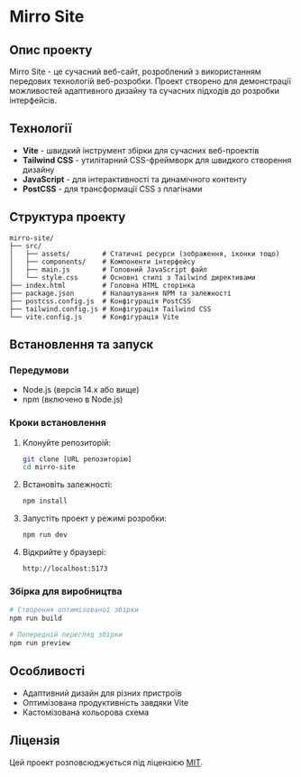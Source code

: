 # Mirro Site

## Опис проекту

Mirro Site - це сучасний веб-сайт, розроблений з використанням передових технологій веб-розробки. Проект створено для демонстрації можливостей адаптивного дизайну та сучасних підходів до розробки інтерфейсів.

## Технології

- **Vite** - швидкий інструмент збірки для сучасних веб-проектів
- **Tailwind CSS** - утилітарний CSS-фреймворк для швидкого створення дизайну
- **JavaScript** - для інтерактивності та динамічного контенту
- **PostCSS** - для трансформації CSS з плагінами

## Структура проекту

```
mirro-site/
├── src/
│   ├── assets/        # Статичні ресурси (зображення, іконки тощо)
│   ├── components/    # Компоненти інтерфейсу
│   ├── main.js        # Головний JavaScript файл
│   └── style.css      # Основні стилі з Tailwind директивами
├── index.html         # Головна HTML сторінка
├── package.json       # Налаштування NPM та залежності
├── postcss.config.js  # Конфігурація PostCSS
├── tailwind.config.js # Конфігурація Tailwind CSS
└── vite.config.js     # Конфігурація Vite
```

## Встановлення та запуск

### Передумови

- Node.js (версія 14.x або вище)
- npm (включено в Node.js)

### Кроки встановлення

1. Клонуйте репозиторій:
   ```bash
   git clone [URL репозиторію]
   cd mirro-site
   ```

2. Встановіть залежності:
   ```bash
   npm install
   ```

3. Запустіть проект у режимі розробки:
   ```bash
   npm run dev
   ```

4. Відкрийте у браузері:
   ```
   http://localhost:5173
   ```

### Збірка для виробництва

```bash
# Створення оптимізованої збірки
npm run build

# Попередній перегляд збірки
npm run preview
```

## Особливості

- Адаптивний дизайн для різних пристроїв
- Оптимізована продуктивність завдяки Vite
- Кастомізована кольорова схема

## Ліцензія

Цей проект розповсюджується під ліцензією [MIT](LICENSE).